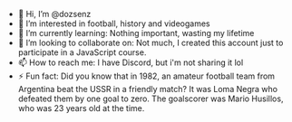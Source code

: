 - 👋 Hi, I’m @dozsenz
- 👀 I’m interested in football, history and videogames
- 🌱 I’m currently learning: Nothing important, wasting my lifetime
- 💞️ I’m looking to collaborate on: Not much, I created this account just to participate in a JavaScript course.
- 📫 How to reach me: I have Discord, but i'm not sharing it lol
- ⚡ Fun fact: Did you know that in 1982, an amateur football team from Argentina beat the USSR in a friendly match? It was Loma Negra who defeated them by one goal to zero. The goalscorer was Mario Husillos, who was 23 years old at the time.

<!---
dozsenz/dozsenz is a ✨ special ✨ repository because its `README.md` (this file) appears on your GitHub profile.
You can click the Preview link to take a look at your changes.
--->
